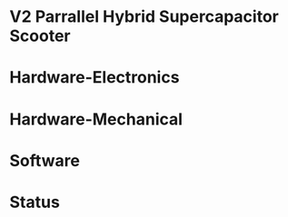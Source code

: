 # V2 Parrallel Hybrid Supercapacitor Scooter

# Hardware-Electronics

# Hardware-Mechanical

# Software

# Status

